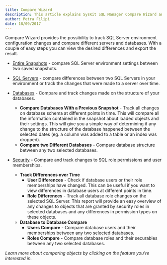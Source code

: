 ```yaml
---
title: Compare Wizard
description: This article explains SysKit SQL Manager Compare Wizard and available comparison types.
author: Petra Filipi
date: 18/09/2017
---
```

Compare Wizard provides the possibility to track SQL Server environment configuration changes and compare different servers and databases. With a couple of easy steps you can view the desired differences and export the result.

* [Entire Snapshots](#internal/docs-sqlmanager/how-to/compare-wizard/compare-snapshots) - compare SQL Server environment settings between two saved snapshots.
* [SQL Servers](#internal/docs-sqlmanager/how-to/compare-wizard/compare-single-sql-server) - compare differences between two SQL Servers in your environment or track the changes that were made to a server over time.
*  [Databases](#internal/docs-sqlmanager/how-to/compare-wizard/compare-databases) - Compare and track changes made on the structure of your databases.

    * __Compare Databases With a Previous Snapshot__ - Track all changes on database schema at different points in time. This will compare all the information contained in the snapshot about loaded objects and their settings. This will give you a simple way of determining if any change to the structure of the database happened between the selected dates (eg. a column was added to a table or an index was dropped).
    * __Compare two Different Databases__ - Compare database structure between any two selected databases.


*  [Security](#internal/docs-sqlmanager/how-to/compare-wizard/compare-security) -  Compare and track changes to SQL role permissions and user memberships.
    *  __Track Differences over Time__ 
        * __User Differences__ - Check if database users or their role memberships have changed. This can be useful if you want to view differences in database users at different points in time.
        * __Role Differences__ - Track all database role changes on the selected SQL Server. This report will provide an easy overview of any changes to objects that are granted by security roles in selected databases and any differences in permission types on these objects.
    * __Database to Database Compare__
         * __Users Compare__ - Compare database users and their memberships between any two selected databases.
         * __Roles Compare__ - Compare database roles and their securables between any two selected databases.

_Learn more about comparing objects by clicking on the feature you're interested in._


